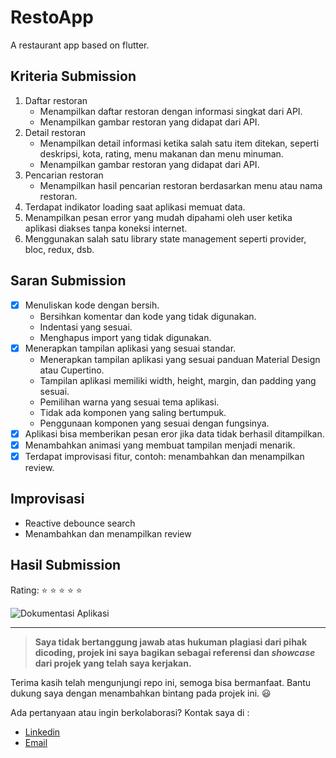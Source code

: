 # RestoApp

A restaurant app based on flutter.

## Kriteria Submission

1. Daftar restoran
   - Menampilkan daftar restoran dengan informasi singkat dari API.
   - Menampilkan gambar restoran yang didapat dari API.
2. Detail restoran
   - Menampilkan detail informasi ketika salah satu item ditekan, seperti deskripsi, kota, rating, menu makanan dan menu minuman.
   - Menampilkan gambar restoran yang didapat dari API.
3. Pencarian restoran
   - Menampilkan hasil pencarian restoran berdasarkan menu atau nama restoran.
4. Terdapat indikator loading saat aplikasi memuat data.
5. Menampilkan pesan error yang mudah dipahami oleh user ketika aplikasi diakses tanpa koneksi internet.
6. Menggunakan salah satu library state management seperti provider, bloc, redux, dsb.
## Saran Submission
- [x] Menuliskan kode dengan bersih.
   - Bersihkan komentar dan kode yang tidak digunakan.
   - Indentasi yang sesuai.
   - Menghapus import yang tidak digunakan.
- [x] Menerapkan tampilan aplikasi yang sesuai standar.
   - Menerapkan tampilan aplikasi yang sesuai panduan Material Design atau Cupertino.
   - Tampilan aplikasi memiliki width, height, margin, dan padding yang sesuai.
   - Pemilihan warna yang sesuai tema aplikasi.
   - Tidak ada komponen yang saling bertumpuk.
   - Penggunaan komponen yang sesuai dengan fungsinya.
- [x] Aplikasi bisa memberikan pesan eror jika data tidak berhasil ditampilkan.
- [x] Menambahkan animasi yang membuat tampilan menjadi menarik.
- [x] Terdapat improvisasi fitur, contoh: menambahkan dan menampilkan review.

## Improvisasi
- Reactive debounce search
- Menambahkan dan menampilkan review

## Hasil Submission
Rating: :star: :star: :star: :star: :star:   

![Dokumentasi Aplikasi](https://drive.google.com/uc?id=1_turkXbBJ9zVVTjA6MEmg-QHng64CIUb)
  
  
---

> **Saya tidak bertanggung jawab atas hukuman plagiasi dari pihak dicoding, projek ini saya bagikan sebagai referensi dan *showcase* dari projek yang telah saya kerjakan.**

Terima kasih telah mengunjungi repo ini, semoga bisa bermanfaat. Bantu dukung saya dengan menambahkan bintang pada projek ini. :smiley:

Ada pertanyaan atau ingin berkolaborasi? Kontak saya di :
- [Linkedin](https://www.linkedin.com/in/alwanfauzy)
- [Email](mailto:alwanfauzi13@gmail.com)
